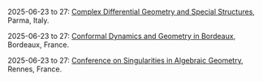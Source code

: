 2025-06-23 to 27: [Complex Differential Geometry and Special Structures](https://cdgss2025.unipr.it/ "The conference focuses on complex differential geometry and special structures, exploring applications in physics. Topics include Kähler manifolds, Calabi-Yau geometries, and Hermitian metrics. Discussions cover applications in string theory and quantum gravity, emphasizing geometric frameworks."), Parma, Italy.

2025-06-23 to 27: [Conformal Dynamics and Geometry in Bordeaux](https://www.math.u-bordeaux.fr/~pthieull/ANR2025/ "The conference explores conformal dynamics and geometry, focusing on applications in physics. Topics include fractal geometry, conformal mappings, and dynamical systems. Discussions cover connections to quantum chaos and statistical mechanics, emphasizing mathematical structures."), Bordeaux, France.

2025-06-23 to 27: [Conference on Singularities in Algebraic Geometry](https://www.univ-rennes.fr/singularities-2025 "The conference explores singularities in algebraic geometry, focusing on applications in physics. Topics include resolution of singularities, deformation theory, and moduli spaces. Discussions cover connections to string theory and quantum mechanics, emphasizing geometric frameworks."), Rennes, France.

